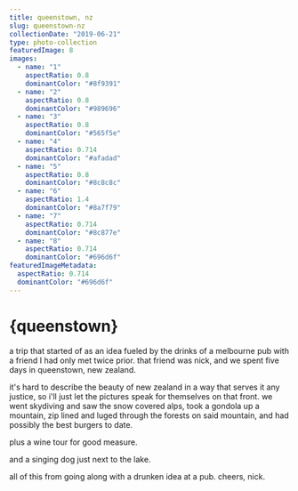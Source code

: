```yaml
---
title: queenstown, nz
slug: queenstown-nz
collectionDate: "2019-06-21"
type: photo-collection
featuredImage: 8
images:
  - name: "1"
    aspectRatio: 0.8
    dominantColor: "#8f9391"
  - name: "2"
    aspectRatio: 0.8
    dominantColor: "#989696"
  - name: "3"
    aspectRatio: 0.8
    dominantColor: "#565f5e"
  - name: "4"
    aspectRatio: 0.714
    dominantColor: "#afadad"
  - name: "5"
    aspectRatio: 0.8
    dominantColor: "#8c8c8c"
  - name: "6"
    aspectRatio: 1.4
    dominantColor: "#8a7f79"
  - name: "7"
    aspectRatio: 0.714
    dominantColor: "#8c877e"
  - name: "8"
    aspectRatio: 0.714
    dominantColor: "#696d6f"
featuredImageMetadata:
  aspectRatio: 0.714
  dominantColor: "#696d6f"
---
```


# {queenstown}
a trip that started of as an idea fueled by the drinks of a melbourne pub with a friend I had only met twice prior. that friend was nick, and we spent five days in queenstown, new zealand. 

it's hard to describe the beauty of new zealand in a way that serves it any justice, so i'll just let the pictures speak for themselves on that front. we went skydiving and saw the snow covered alps, took a gondola up a mountain, zip lined and luged through the forests on said mountain, and had possibly the best burgers to date. 

plus a wine tour for good measure. 

and a singing dog just next to the lake.

all of this from going along with a drunken idea at a pub. cheers, nick.
